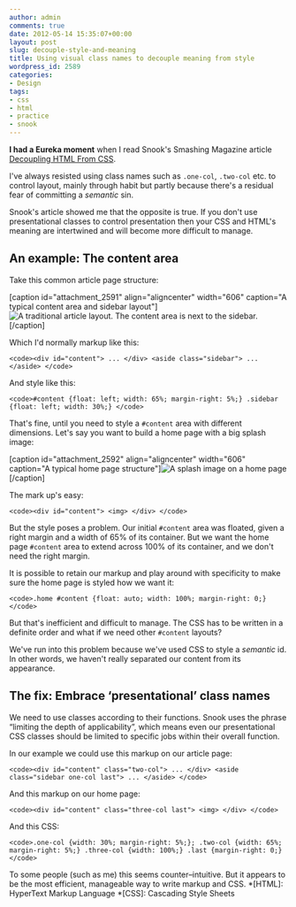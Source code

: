 ```yaml
---
author: admin
comments: true
date: 2012-05-14 15:35:07+00:00
layout: post
slug: decouple-style-and-meaning
title: Using visual class names to decouple meaning from style
wordpress_id: 2589
categories:
- Design
tags:
- css
- html
- practice
- snook
---
```


**I had a Eureka moment** when I read Snook's Smashing Magazine article [Decoupling HTML From CSS](http://coding.smashingmagazine.com/2012/04/20/decoupling-html-from-css/).

I've always resisted using class names such as `.one-col`, `.two-col` etc. to control layout, mainly through habit but partly because there's a residual fear of committing a _semantic_ sin.

Snook's article showed me that the opposite is true. If you don't use presentational classes to control presentation then your CSS and HTML's meaning are intertwined and will become more difficult to manage.


## An example: The content area


Take this common article page structure:

[caption id="attachment_2591" align="aligncenter" width="606" caption="A typical content area and sidebar layout"]![A traditional article layout. The content area is next to the sidebar.](http://leonpaternoster.com/wp-content/uploads/2012/05/trad-layout.png)[/caption]

Which I'd normally markup like this:

    
    <code><div id="content"> ... </div> <aside class="sidebar"> ... </aside> </code>


And style like this:

    
    <code>#content {float: left; width: 65%; margin-right: 5%;} .sidebar {float: left; width: 30%;} </code>


That's fine, until you need to style a `#content` area with different dimensions. Let's say you want to build a home page with a big splash image:

[caption id="attachment_2592" align="aligncenter" width="606" caption="A typical home page structure"]![A splash image on a home page](http://leonpaternoster.com/wp-content/uploads/2012/05/splash.png)[/caption]

The mark up's easy:

    
    <code><div id="content"> <img> </div> </code>


But the style poses a problem. Our initial `#content` area was floated, given a right margin and a width of 65% of its container. But we want the home page `#content` area to extend across 100% of its container, and we don't need the right margin.

It is possible to retain our markup and play around with specificity to make sure the home page is styled how we want it:

    
    <code>.home #content {float: auto; width: 100%; margin-right: 0;} </code>


But that's inefficient and difficult to manage. The CSS has to be written in a definite order and what if we need other `#content` layouts?

We've run into this problem because we've used CSS to style a _semantic_ id. In other words, we haven't really separated our content from its appearance.


## The fix: Embrace ‘presentational’ class names


We need to use classes according to their functions. Snook uses the phrase “limiting the depth of applicability”, which means even our presentational CSS classes should be limited to specific jobs within their overall function.

In our example we could use this markup on our article page:

    
    <code><div id="content" class="two-col"> ... </div> <aside class="sidebar one-col last"> ... </aside> </code>


And this markup on our home page:

    
    <code><div id="content" class="three-col last"> <img> </div> </code>


And this CSS:

    
    <code>.one-col {width: 30%; margin-right: 5%;}; .two-col {width: 65%; margin-right: 5%;} .three-col {width: 100%;} .last {margin-right: 0;} </code>


To some people (such as me) this seems counter–intuitive. But it appears to be the most efficient, manageable way to write markup and CSS.
  *[HTML]: HyperText Markup Language
  *[CSS]: Cascading Style Sheets
